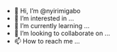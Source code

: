 - 👋 Hi, I’m @nyirimigabo
- 👀 I’m interested in ...
- 🌱 I’m currently learning ...
- 💞️ I’m looking to collaborate on ...
- 📫 How to reach me ...

<!---
nyirimigabo/nyirimigabo is a ✨ special ✨ repository because its `README.md` (this file) appears on your GitHub profile.
You can click the Preview link to take a look at your changes.
--->
